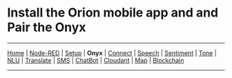 # Install the Orion mobile app and and Pair the Onyx


---

[Home](/README.md) | [Node-RED](/PART3.md) | [Setup](/PART2.md) | **Onyx** | [Connect](/PART4.md) | [Speech](/PART5.md) | [Sentiment](/PART6.md) | [Tone](/PART7.md) | [NLU](/PART8.md) | [Translate](/PART9.md) | [SMS](/PART10.md) | [ChatBot](/PART11.md) | [Cloudant](/PART12.md) | [Map](/PART13.md) | [Blockchain](/PART14.md) 

---
